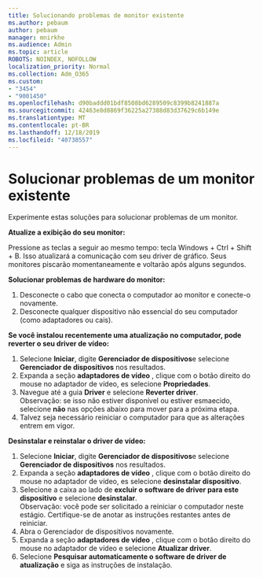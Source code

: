 ```yaml
---
title: Solucionando problemas de monitor existente
ms.author: pebaum
author: pebaum
manager: mnirkhe
ms.audience: Admin
ms.topic: article
ROBOTS: NOINDEX, NOFOLLOW
localization_priority: Normal
ms.collection: Adm_O365
ms.custom:
- "3454"
- "9001450"
ms.openlocfilehash: d90baddd01bdf8508bd6289509c8399b8241887a
ms.sourcegitcommit: 42463e8d8869f36225a27388d83d37629c6b149e
ms.translationtype: MT
ms.contentlocale: pt-BR
ms.lasthandoff: 12/18/2019
ms.locfileid: "40738557"
---
```

# <a name="troubleshoot-an-existing-monitor"></a>Solucionar problemas de um monitor existente

Experimente estas soluções para solucionar problemas de um monitor. 

**Atualize a exibição do seu monitor:**

Pressione as teclas a seguir ao mesmo tempo: tecla Windows + Ctrl + Shift + B. Isso atualizará a comunicação com seu driver de gráfico. Seus monitores piscarão momentaneamente e voltarão após alguns segundos.

**Solucionar problemas de hardware do monitor:**

1. Desconecte o cabo que conecta o computador ao monitor e conecte-o novamente.
2. Desconecte qualquer dispositivo não essencial do seu computador (como adaptadores ou cais).

**Se você instalou recentemente uma atualização no computador, pode reverter o seu driver de vídeo:**

1. Selecione **Iniciar**, digite **Gerenciador de dispositivos**e selecione **Gerenciador de dispositivos** nos resultados.
2. Expanda a seção **adaptadores de vídeo** , clique com o botão direito do mouse no adaptador de vídeo, es selecione **Propriedades**.
3. Navegue até a guia **Driver** e selecione **Reverter driver**. <br>
Observação: se isso não estiver disponível ou estiver esmaecido, selecione **não** nas opções abaixo para mover para a próxima etapa.
4. Talvez seja necessário reiniciar o computador para que as alterações entrem em vigor.

**Desinstalar e reinstalar o driver de vídeo:**

1. Selecione **Iniciar**, digite **Gerenciador de dispositivos**e selecione **Gerenciador de dispositivos** nos resultados.
2. Expanda a seção **adaptadores de vídeo** , clique com o botão direito do mouse no adaptador de vídeo, es selecione **desinstalar dispositivo**. 
3. Selecione a caixa ao lado de **excluir o software de driver para este dispositivo** e selecione **desinstalar**.<br>
Observação: você pode ser solicitado a reiniciar o computador neste estágio. Certifique-se de anotar as instruções restantes antes de reiniciar.
4. Abra o Gerenciador de dispositivos novamente.
5. Expanda a seção **adaptadores de vídeo** , clique com o botão direito do mouse no adaptador de vídeo e selecione **Atualizar driver**.
6. Selecione **Pesquisar automaticamente o software de driver de atualização** e siga as instruções de instalação.